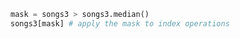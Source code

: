 

```python
mask = songs3 > songs3.median()
songs3[mask] # apply the mask to index operations
```


